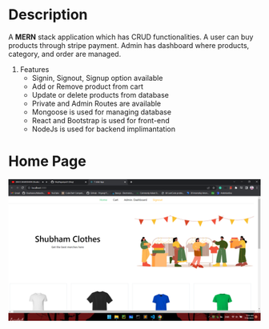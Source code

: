 # Description

A **MERN** stack application which has CRUD functionalities. A user can buy products through stripe payment.
Admin has dashboard where products, category, and order are managed.
1. Features
   - Signin, Signout, Signup option available
   - Add or Remove product from cart
   - Update or delete products from database
   - Private and Admin Routes are available
   - Mongoose is used for managing database
   - React and  Bootstrap is used for front-end
   - NodeJs is used for backend implimantation

    

# Home Page
![Home Page](home1.png)

